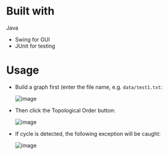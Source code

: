 # Built with
Java
- Swing for GUI
- JUnit for testing

# Usage

- Build a graph first (enter the file name, e.g. ```data/test1.txt```:
  
  ![image](https://github.com/MovieTone/ClassCompilationOrderAnalyzer/assets/15722914/594824f3-c8d0-4352-a5b1-b9ecfb11981a)

- Then click the Topological Order button:
  
  ![image](https://github.com/MovieTone/ClassCompilationOrderAnalyzer/assets/15722914/a4d74baf-2dc7-4285-a035-f80b21574be1)

- If cycle is detected, the following exception will be caught:
  
  ![image](https://github.com/MovieTone/ClassCompilationOrderAnalyzer/assets/15722914/9dc4eaa4-f799-4c56-bada-94f47cd723c5)
